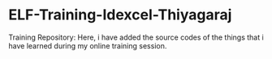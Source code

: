 # ELF-Training-Idexcel-Thiyagaraj
Training Repository:
    Here, i have added the source codes of the things that i have learned during my online training session.
  
